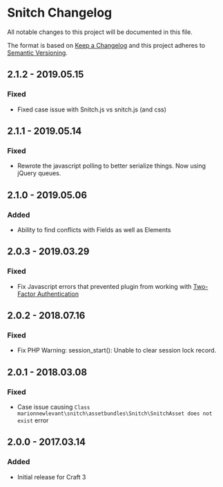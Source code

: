 # Snitch Changelog

All notable changes to this project will be documented in this file.

The format is based on [Keep a Changelog](http://keepachangelog.com/) and this project adheres to [Semantic Versioning](http://semver.org/).

## 2.1.2 - 2019.05.15
### Fixed
- Fixed case issue with Snitch.js vs snitch.js (and css)

## 2.1.1 - 2019.05.14
### Fixed
- Rewrote the javascript polling to better serialize things. Now using jQuery queues.

## 2.1.0 - 2019.05.06
### Added
- Ability to find conflicts with Fields as well as Elements

## 2.0.3 - 2019.03.29
### Fixed
- Fix Javascript errors that prevented plugin from working with [Two-Factor Authentication](https://plugins.craftcms.com/two-factor-authentication)

## 2.0.2 - 2018.07.16
### Fixed
- Fix PHP Warning: session_start(): Unable to clear session lock record.

## 2.0.1 - 2018.03.08
### Fixed
- Case issue causing `Class marionnewlevant\snitch\assetbundles\Snitch\SnitchAsset does not exist` error

## 2.0.0 - 2017.03.14
### Added
- Initial release for Craft 3
